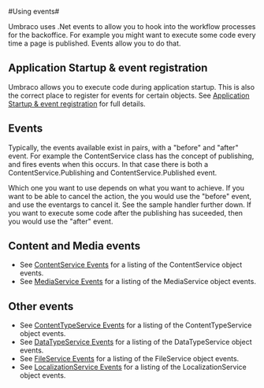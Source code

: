 #Using events#

Umbraco uses .Net events to allow you to hook into the workflow processes for the backoffice. For example you might want to execute some code every time a page is published. Events allow you to do that.

## Application Startup & event registration ##

Umbraco allows you to execute code during application startup. This is also the correct place to register for events for certain objects. See [Application Startup & event registration](/Documentation/Reference/Events/application-startup.md) for full details.

## Events ##

Typically, the events available exist in pairs, with a "before" and "after" event. For example the ContentService class has the concept of publishing, and fires events when this occurs. In that case there is both a ContentService.Publishing and ContentService.Published event. 

Which one you want to use depends on what you want to achieve. If you want to be able to cancel the action, the you would use the "before" event, and use the eventargs to cancel it. See the sample handler further down. If you want to execute some code after the publishing has suceeded, then you would use the "after" event.

## Content and Media events ##

* See [ContentService Events](ContentService-Events.md) for a listing of the ContentService object events.  
* See [MediaService Events](MediaService-Events.md) for a listing of the MediaService object events.

## Other events ##
* See [ContentTypeService Events](ContentTypeService-Events.md) for a listing of the ContentTypeService object events.  
* See [DataTypeService Events](DataTypeService-Events.md) for a listing of the DataTypeService object events.  
* See [FileService Events](FileService-Events.md) for a listing of the FileService object events.  
* See [LocalizationService Events](LocalizationService-Events.md) for a listing of the LocalizationService object events. 
